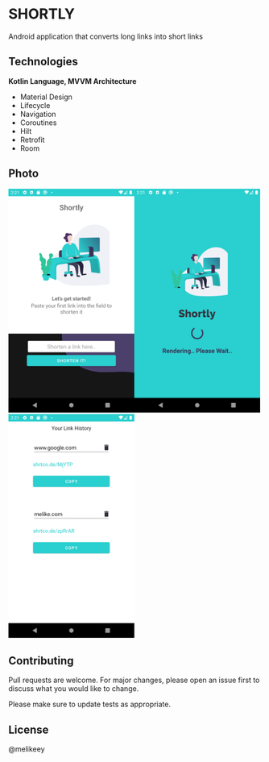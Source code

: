 # SHORTLY

Android application that converts long links into short links

## Technologies
 **Kotlin Language, MVVM Architecture**

 - Material Design 
 - Lifecycle
 - Navigation
 - Coroutines 
  - Hilt
  -  Retrofit 
 - Room

## Photo


 <img src="https://github.com/melikeey/android-short-link/raw/main/image1.png" width="250" alt="image"/><img src="https://github.com/melikeey/android-short-link/raw/main/image2.png" width="250" alt="image"/><img src="https://github.com/melikeey/android-short-link/raw/main/image3.png" width="250" alt="image"/>



## Contributing
Pull requests are welcome. For major changes, please open an issue first to discuss what you would like to change.

Please make sure to update tests as appropriate.

## License
@melikeey
